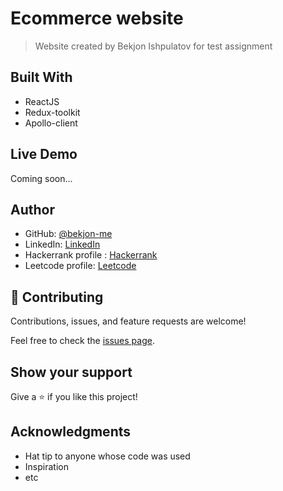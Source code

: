 # Ecommerce website

> Website created by Bekjon Ishpulatov for test assignment

## Built With

- ReactJS
- Redux-toolkit
- Apollo-client

## Live Demo

Coming soon...

## Author

- GitHub: [@bekjon-me](https://github.com/bekjon-me)
- LinkedIn: [LinkedIn](https://linkedin.com/in/bekjonishpulatov)
- Hackerrank profile : [Hackerrank](https://www.hackerrank.com/bekjonishpulato1)
- Leetcode profile: [Leetcode](https://leetcode.com/bekjonishpulatov8/)

## 🤝 Contributing

Contributions, issues, and feature requests are welcome!

Feel free to check the [issues page](../../issues/).

## Show your support

Give a ⭐️ if you like this project!

## Acknowledgments

- Hat tip to anyone whose code was used
- Inspiration
- etc
